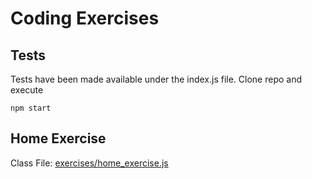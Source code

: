 # Coding Exercises

## Tests
Tests have been made available under the index.js file. Clone repo and execute

```npm start```

## Home Exercise

Class File: [exercises/home_exercise.js](exercises/home_exercise.js)